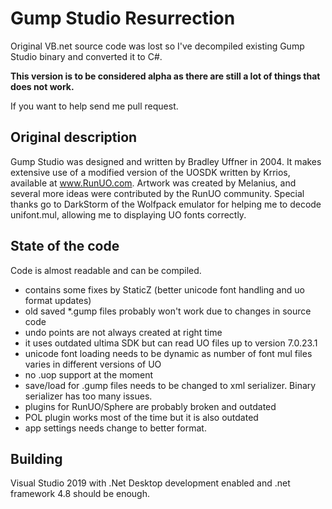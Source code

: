 # Gump Studio Resurrection

Original VB.net source code was lost so I've decompiled existing Gump Studio binary and converted it to C#.

**This version is to be considered alpha as there are still a lot of things that does not work.** 

If you want to help send me pull request.

## Original description

Gump Studio was designed and written by Bradley Uffner in 2004. It makes extensive use of a modified version of the UOSDK written by Krrios, available at www.RunUO.com. Artwork was created by Melanius, and several more ideas were contributed by the RunUO community.  Special thanks go to DarkStorm of the Wolfpack emulator for helping me to decode unifont.mul, allowing me to displaying UO fonts correctly.

## State of the code

Code is almost readable and can be compiled.

- contains some fixes by StaticZ (better unicode font handling and uo format updates)
- old saved *.gump files probably won't work due to changes in source code
- undo points are not always created at right time
- it uses outdated ultima SDK but can read UO files up to version 7.0.23.1
- unicode font loading needs to be dynamic as number of font mul files varies in different versions of UO
- no .uop support at the moment
- save/load for .gump files needs to be changed to xml serializer. Binary serializer has too many issues.
- plugins for RunUO/Sphere are probably broken and outdated
- POL plugin works most of the time but it is also outdated
- app settings needs change to better format.

## Building

Visual Studio 2019 with .Net Desktop development enabled and .net framework 4.8 should be enough.
